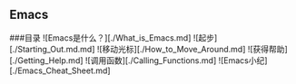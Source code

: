 ## Emacs

###目录
![Emacs是什么？][./What_is_Emacs.md]
![起步][./Starting_Out.md.md]
![移动光标][./How_to_Move_Around.md]
![获得帮助][./Getting_Help.md]
![调用函数][./Calling_Functions.md]
![Emacs小纪][./Emacs_Cheat_Sheet.md]


